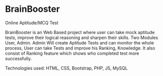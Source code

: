 # BrainBooster
Online Aptitude/MCQ Test

BrainBooster is an Web Based project where user can take mock aptitude tests, improve their logical reasoning and sharpen their skills. 
Two Modules User, Admin. 
Admin Will create Aptitude Tests and can monitor the whole process, User can take Tests and  improve his Ranking, Knowledge. 
It also consist of Ranking feature which shows who completed test more successfully.

Technologies used: HTML, CSS, Bootstrap, PHP, JS, MySQL
